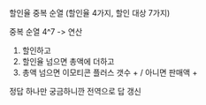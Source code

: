 할인율 중복 순열 (할인율 4가지, 할인 대상 7가지)

중복 순열 4^7 -> 연산

1. 할인하고
2. 할인율 넘으면 총액에 더하고
3. 총액 넘으면 이모티콘 플러스 갯수 + / 아니면 판매액 +

정답 하나만 궁금하니깐 전역으로 답 갱신

